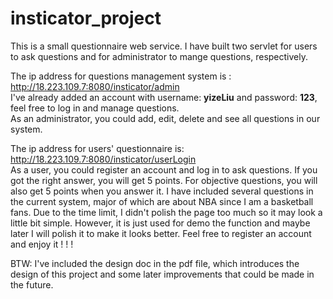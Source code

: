 # insticator_project

This is a small questionnaire web service. I have built two servlet for users to ask questions and for administrator to mange questions, respectively.

The ip address for questions management system is :  
http://18.223.109.7:8080/insticator/admin<br>
I've already added an account with username: **yizeLiu** and password: **123**, feel free to log in and manage questions.<br>
As an administrator, you could add, edit, delete and see all questions in our system.<br>

The ip address for users' questionnaire is: <br>
http://18.223.109.7:8080/insticator/userLogin<br>
As a user, you could register an account and log in to ask questions. If you got the right answer, you will get 5 points. For objective questions, you will also get 5 points when you answer it. I have included several questions in the current system, major of which are about NBA since I am a basketball fans. Due to the time limit, I didn't polish the page too much so it may look a little bit simple. However, it is just used for demo the function and maybe later I will polish it to make it looks better. Feel free to register an account and enjoy it ! ! !

BTW: I've included the design doc in the pdf file, which introduces the design of this project and some later improvements that could be made in the future. 
